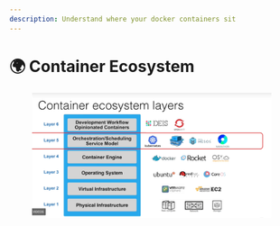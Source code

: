 ```yaml
---
description: Understand where your docker containers sit
---
```


# 🌍 Container Ecosystem

<figure><img src="../.gitbook/assets/image (6).png" alt=""><figcaption></figcaption></figure>
